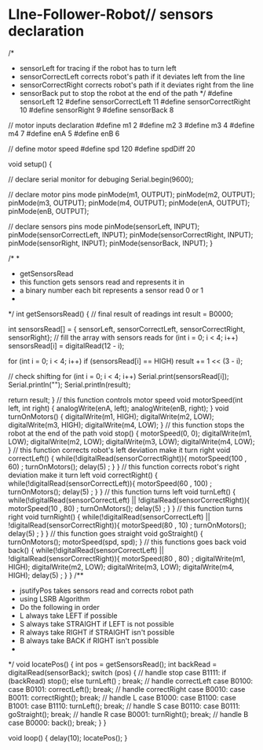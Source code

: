# LIne-Follower-Robot// sensors declaration
/*
 * sensorLeft for tracing if the robot has to turn left
 * sensorCorrectLeft corrects robot's path if it deviates left from the line
 * sensorCorrectRight corrects robot's path if it deviates right from the line
 * sensorBack put to stop the robot at the end of the path
 */
#define sensorLeft 12
#define sensorCorrectLeft 11
#define sensorCorrectRight 10
#define sensorRight 9
#define sensorBack 8

// motor inputs declaration
#define m1 2
#define m2 3
#define m3 4
#define m4 7
#define enA 5
#define enB 6

// define motor speed
#define spd 120
#define spdDiff 20

void setup()
{

  // declare serial monitor for debuging
  Serial.begin(9600);

  // declare motor pins mode
  pinMode(m1, OUTPUT);
  pinMode(m2, OUTPUT);
  pinMode(m3, OUTPUT);
  pinMode(m4, OUTPUT);
  pinMode(enA, OUTPUT);
  pinMode(enB, OUTPUT);

  // declare sensors pins mode
  pinMode(sensorLeft, INPUT);
  pinMode(sensorCorrectLeft, INPUT);
  pinMode(sensorCorrectRight, INPUT);
  pinMode(sensorRight, INPUT);
  pinMode(sensorBack, INPUT);
}

/*
 *
 * getSensorsRead
 * this function gets sensors read and represents it in
 * a binary number each bit represents a sensor read 0 or 1
 *
 */
int getSensorsRead()
{
  // final result of readings
  int result = B0000;

  int sensorsRead[] = {
      sensorLeft,
      sensorCorrectLeft,
      sensorCorrectRight,
      sensorRight};
  // fill the array with sensors reads
  for (int i = 0; i < 4; i++)
    sensorsRead[i] = digitalRead(12 - i);

  for (int i = 0; i < 4; i++)
    if (sensorsRead[i] == HIGH)
      result += 1 << (3 - i);

  // check shifting
  for (int i = 0; i < 4; i++)
    Serial.print(sensorsRead[i]);
  Serial.println("");
  Serial.println(result);

  return result;
}
// this function controls motor speed
void motorSpeed(int left, int right)
{
  analogWrite(enA, left);
  analogWrite(enB, right);
}
void turnOnMotors()
{
  digitalWrite(m1, HIGH);
  digitalWrite(m2, LOW);
  digitalWrite(m3, HIGH);
  digitalWrite(m4, LOW);
}
// this function stops the robot at the end of the path
void stop()
{
  motorSpeed(0, 0);
  digitalWrite(m1, LOW);
  digitalWrite(m2, LOW);
  digitalWrite(m3, LOW);
  digitalWrite(m4, LOW);
}
// this function corrects robot's left deviation make it turn right
void correctLeft()
{
    while(!digitalRead(sensorCorrectRight)){
        motorSpeed(100 , 60) ;
        turnOnMotors();
        delay(5) ;
    }
}
// this function corrects robot's right deviation make it turn left
void correctRight()
{
    while(!digitalRead(sensorCorrectLeft)){
        motorSpeed(60 , 100) ;
        turnOnMotors();
        delay(5) ;
    }
}
// this function turns left
void turnLeft()
{
    while(!digitalRead(sensorCorrectLeft) || !digitalRead(sensorCorrectRight)){
        motorSpeed(10 , 80) ;
        turnOnMotors();
        delay(5) ;
    }
}
// this function turns right
void turnRight()
{
    while(!digitalRead(sensorCorrectLeft) || !digitalRead(sensorCorrectRight)){
        motorSpeed(80 , 10) ;
        turnOnMotors();
        delay(5) ;
    }
}
// this function goes straight
void goStraight()
{
  turnOnMotors();
  motorSpeed(spd, spd);
}
// this functions goes back
void back()
{
    while(!digitalRead(sensorCorrectLeft) || !digitalRead(sensorCorrectRight)){
        motorSpeed(80 , 80) ;
        digitalWrite(m1, HIGH);
        digitalWrite(m2, LOW);
        digitalWrite(m3, LOW);
        digitalWrite(m4, HIGH);
        delay(5) ;
    }
}
/**
 * jsutifyPos takes sensors read and corrects robot path
 * using LSRB Algorithm
 * Do the following in order
 * L always take LEFT if possible
 * S always take STRAIGHT if LEFT is not possible
 * R always take RIGHT if STRAIGHT isn't possible
 * B always take BACK if RIGHT isn't possible
 *
 */
void locatePos()
{
  int pos = getSensorsRead();
  int backRead = digitalRead(sensorBack);
  switch (pos)
  {
    // handle stop
  case B1111:
    if (backRead)
      stop();
    else
        turnLeft() ;
    break;
  // handle correctLeft
  case B0100:
  case B0101:
    correctLeft();
    break;
  // handle correctRight
  case B0010:
  case B0011:
    correctRight();
    break;
  // handle L
  case B1000:
  case B1100:
  case B1001:
  case B1110:
    turnLeft();
    break;
    // handle S
  case B0110:
  case B0111:
    goStraight();
    break;
  // handle R
  case B0001:
    turnRight();
    break;
  // handle B
  case B0000:
    back();
    break;
  }
}

void loop()
{
  delay(10);
  locatePos();
}
